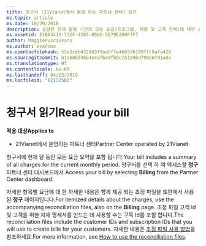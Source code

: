 ```yaml
---
title: 청구서 (21Vianet에서 운영 하는 파트너 센터) 읽기
ms.topic: article
ms.date: 10/29/2018
description: 송장은 현재 월별 기간의 모든 요금(프로그램, 제품 및 고객 전체)에 대한 요약입니다. 파트너 센터 포털 대시보드에서에서 청구서에 액세스 합니다.
ms.assetid: E1BA3415-732F-4385-8996-5E79E200F7F7
author: MaggiePucciEvans
ms.author: evansma
ms.openlocfilehash: 53e3ceb4320d3f9aabffe4b033b190ffc8afa426
ms.sourcegitcommit: b1ab80345b4e4af649fb8cc51d96d798e0791ade
ms.translationtype: HT
ms.contentlocale: ko-KR
ms.lasthandoff: 04/23/2019
ms.locfileid: "62132503"
---
```

# <a name="read-your-bill"></a><span data-ttu-id="04ff9-104">청구서 읽기</span><span class="sxs-lookup"><span data-stu-id="04ff9-104">Read your bill</span></span>

<span data-ttu-id="04ff9-105">**적용 대상**</span><span class="sxs-lookup"><span data-stu-id="04ff9-105">**Applies to**</span></span>

-   <span data-ttu-id="04ff9-106">21Vianet에서 운영하는 파트너 센터</span><span class="sxs-lookup"><span data-stu-id="04ff9-106">Partner Center operated by 21Vianet</span></span>


<span data-ttu-id="04ff9-107">청구서에 현재 달 동안 모든 요금 요약을 포함 됩니다.</span><span class="sxs-lookup"><span data-stu-id="04ff9-107">Your bill includes a summary of all charges for the current monthly period.</span></span> <span data-ttu-id="04ff9-108">청구서를 선택 하 여 액세스할 **청구** 파트너 센터 대시보드에서.</span><span class="sxs-lookup"><span data-stu-id="04ff9-108">Access your bill by selecting **Billing** from the Partner Center dashboard.</span></span>

<span data-ttu-id="04ff9-109">자세한 항목별 요금에 대 한 자세한 내용은 함께 제공 되는 조정 파일을 또한에서 사용 된 **청구** 페이지입니다.</span><span class="sxs-lookup"><span data-stu-id="04ff9-109">For itemized details about the charges, use the accompanying reconciliation files, also on the **Billing** page.</span></span> <span data-ttu-id="04ff9-110">조정 파일 고객 Id 및 고객을 위한 자재 명세서를 만드는 데 사용할 수는 구독 Id를 포함 합니다.</span><span class="sxs-lookup"><span data-stu-id="04ff9-110">The reconciliation files include the customer IDs and subscription IDs that you will use to create bills for your customers.</span></span> <span data-ttu-id="04ff9-111">자세한 내용은 [조정 파일 사용 방법](use-the-reconciliation-files.md)을 참조하세요.</span><span class="sxs-lookup"><span data-stu-id="04ff9-111">For more information, see [How to use the reconciliation files](use-the-reconciliation-files.md).</span></span>


 

 

 




